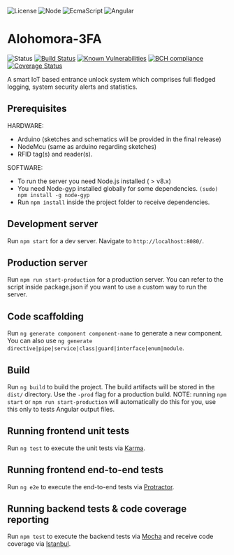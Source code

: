 ![License](https://img.shields.io/badge/license-MIT-blue.svg) ![Node](https://img.shields.io/badge/Node.js-v.8.x-brightgreen.svg) ![EcmaScript](https://img.shields.io/badge/Javascript-ES7-yellow.svg) ![Angular](https://img.shields.io/badge/Angular-5-red.svg)

# Alohomora-3FA

![Status](https://img.shields.io/badge/status-WIP-red.svg)   [![Build Status](https://travis-ci.org/TheBigBangTeam/Alohomora-3FA.svg?branch=master)](https://travis-ci.org/TheBigBangTeam/Alohomora-3FA)         [![Known Vulnerabilities](https://snyk.io/test/github/thebigbangteam/alohomora-3fa/badge.svg)](https://snyk.io/test/github/thebigbangteam/alohomora-3fa) [![BCH compliance](https://bettercodehub.com/edge/badge/TheBigBangTeam/Alohomora-3FA?branch=master)](https://bettercodehub.com/) [![Coverage Status](https://coveralls.io/repos/github/TheBigBangTeam/Alohomora-3FA/badge.svg?branch=master)](https://coveralls.io/github/TheBigBangTeam/Alohomora-3FA?branch=master)

A smart IoT based entrance unlock system which comprises full fledged logging, system security alerts and statistics.

## Prerequisites
HARDWARE:
  - Arduino (sketches and schematics will be provided in the final release)
  - NodeMcu (same as arduino regarding sketches)
  - RFID tag(s) and reader(s).

SOFTWARE:
 - To run the server you need Node.js installed ( > v8.x)
 - You need Node-gyp installed globally for some dependencies.
`(sudo) npm install -g node-gyp`
 - Run `npm install` inside the project folder to receive dependencies.

## Development server

Run `npm start` for a dev server. Navigate to `http://localhost:8080/`.

## Production server

Run `npm run start-production` for a production server.
You can refer to the script inside package.json if you want to use a custom way to run the server.

## Code scaffolding

Run `ng generate component component-name` to generate a new component. You can also use `ng generate directive|pipe|service|class|guard|interface|enum|module`.

## Build

Run `ng build` to build the project. The build artifacts will be stored in the `dist/` directory. Use the `-prod` flag for a production build.
NOTE: running `npm start` or `npm run start-production` will automatically do this for you, use this only to tests Angular output files.

## Running frontend unit tests

Run `ng test` to execute the unit tests via [Karma](https://karma-runner.github.io).

## Running frontend end-to-end tests

Run `ng e2e` to execute the end-to-end tests via [Protractor](http://www.protractortest.org/).

## Running backend tests & code coverage reporting

Run `npm test` to execute the backend tests via [Mocha](https://mochajs.org/) 
and receive code coverage via [Istanbul](https://istanbul.js.org/).

